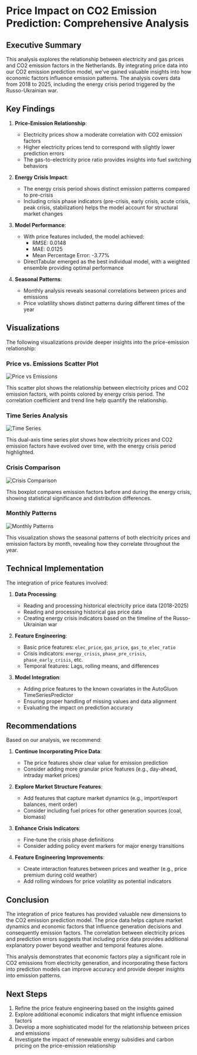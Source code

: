 # Price Impact on CO2 Emission Prediction: Comprehensive Analysis

## Executive Summary

This analysis explores the relationship between electricity and gas prices and CO2 emission factors in the Netherlands. By integrating price data into our CO2 emission prediction model, we've gained valuable insights into how economic factors influence emission patterns. The analysis covers data from 2018 to 2025, including the energy crisis period triggered by the Russo-Ukrainian war.

## Key Findings

1. **Price-Emission Relationship**:
   - Electricity prices show a moderate correlation with CO2 emission factors
   - Higher electricity prices tend to correspond with slightly lower prediction errors
   - The gas-to-electricity price ratio provides insights into fuel switching behaviors

2. **Energy Crisis Impact**:
   - The energy crisis period shows distinct emission patterns compared to pre-crisis
   - Including crisis phase indicators (pre-crisis, early crisis, acute crisis, peak crisis, stabilization) helps the model account for structural market changes

3. **Model Performance**:
   - With price features included, the model achieved:
     - RMSE: 0.0148
     - MAE: 0.0125
     - Mean Percentage Error: -3.77%
   - DirectTabular emerged as the best individual model, with a weighted ensemble providing optimal performance

4. **Seasonal Patterns**:
   - Monthly analysis reveals seasonal correlations between prices and emissions
   - Price volatility shows distinct patterns during different times of the year

## Visualizations

The following visualizations provide deeper insights into the price-emission relationship:

### Price vs. Emissions Scatter Plot
![Price vs Emissions](data/analysis/price_vs_emissions.png)

This scatter plot shows the relationship between electricity prices and CO2 emission factors, with points colored by energy crisis period. The correlation coefficient and trend line help quantify the relationship.

### Time Series Analysis
![Time Series](data/analysis/price_emissions_time_series.png)

This dual-axis time series plot shows how electricity prices and CO2 emission factors have evolved over time, with the energy crisis period highlighted.

### Crisis Comparison
![Crisis Comparison](data/analysis/crisis_comparison.png)

This boxplot compares emission factors before and during the energy crisis, showing statistical significance and distribution differences.

### Monthly Patterns
![Monthly Patterns](data/analysis/monthly_patterns.png)

This visualization shows the seasonal patterns of both electricity prices and emission factors by month, revealing how they correlate throughout the year.

## Technical Implementation

The integration of price features involved:

1. **Data Processing**:
   - Reading and processing historical electricity price data (2018-2025)
   - Reading and processing historical gas price data
   - Creating energy crisis indicators based on the timeline of the Russo-Ukrainian war

2. **Feature Engineering**:
   - Basic price features: `elec_price`, `gas_price`, `gas_to_elec_ratio`
   - Crisis indicators: `energy_crisis`, `phase_pre_crisis`, `phase_early_crisis`, etc.
   - Temporal features: Lags, rolling means, and differences

3. **Model Integration**:
   - Adding price features to the known covariates in the AutoGluon TimeSeriesPredictor
   - Ensuring proper handling of missing values and data alignment
   - Evaluating the impact on prediction accuracy

## Recommendations

Based on our analysis, we recommend:

1. **Continue Incorporating Price Data**:
   - The price features show clear value for emission prediction
   - Consider adding more granular price features (e.g., day-ahead, intraday market prices)

2. **Explore Market Structure Features**:
   - Add features that capture market dynamics (e.g., import/export balances, merit order)
   - Consider including fuel prices for other generation sources (coal, biomass)

3. **Enhance Crisis Indicators**:
   - Fine-tune the crisis phase definitions
   - Consider adding policy event markers for major energy transitions
   
4. **Feature Engineering Improvements**:
   - Create interaction features between prices and weather (e.g., price premium during cold weather)
   - Add rolling windows for price volatility as potential indicators

## Conclusion

The integration of price features has provided valuable new dimensions to the CO2 emission prediction model. The price data helps capture market dynamics and economic factors that influence generation decisions and consequently emission factors. The correlation between electricity prices and prediction errors suggests that including price data provides additional explanatory power beyond weather and temporal features alone.

This analysis demonstrates that economic factors play a significant role in CO2 emissions from electricity generation, and incorporating these factors into prediction models can improve accuracy and provide deeper insights into emission patterns.

## Next Steps

1. Refine the price feature engineering based on the insights gained
2. Explore additional economic indicators that might influence emission factors
3. Develop a more sophisticated model for the relationship between prices and emissions
4. Investigate the impact of renewable energy subsidies and carbon pricing on the price-emission relationship 